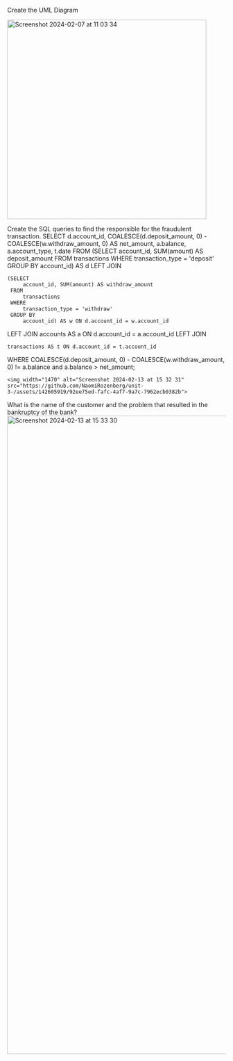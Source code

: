 
Create the UML Diagram


<img width="459" alt="Screenshot 2024-02-07 at 11 03 34" src="https://github.com/NaomiRozenberg/unit-3-/assets/142605919/d6e9ee81-e1f6-4b40-9ff4-e64b8eb6709c">



Create the SQL queries to find the responsible for the fraudulent transaction.
SELECT
    d.account_id,
    COALESCE(d.deposit_amount, 0) - COALESCE(w.withdraw_amount, 0) AS net_amount,
    a.balance,
    a.account_type,
    t.date
FROM
    (SELECT
         account_id, SUM(amount) AS deposit_amount
     FROM
         transactions
     WHERE
         transaction_type = 'deposit'
     GROUP BY
         account_id) AS d
LEFT JOIN

    (SELECT
         account_id, SUM(amount) AS withdraw_amount
     FROM
         transactions
     WHERE
         transaction_type = 'withdraw'
     GROUP BY
         account_id) AS w ON d.account_id = w.account_id
LEFT JOIN
    accounts AS a ON d.account_id = a.account_id
LEFT JOIN

    transactions AS t ON d.account_id = t.account_id
WHERE
    COALESCE(d.deposit_amount, 0) - COALESCE(w.withdraw_amount, 0) != a.balance and  a.balance > net_amount;


    <img width="1470" alt="Screenshot 2024-02-13 at 15 32 31" src="https://github.com/NaomiRozenberg/unit-3-/assets/142605919/92ee75ed-fafc-4af7-9a7c-7962ecb0382b">

What is the name of the customer and the problem that resulted in the bankruptcy of the bank?
<img width="1470" alt="Screenshot 2024-02-13 at 15 33 30" src="https://github.com/NaomiRozenberg/unit-3-/assets/142605919/c824c6a4-a341-4b31-ad8e-2108d9b0a30b">

